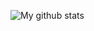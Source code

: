 ![My github stats](https://github-readme-stats.vercel.app/api?username=VadyChel&show_icons=true&theme=tokyonight&count_private=true)
